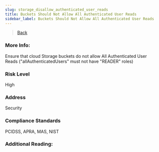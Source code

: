 ```yaml
---
slug: storage_disallow_authenticated_user_reads
title: Buckets Should Not Allow All Authenticated User Reads
sidebar_label: Buckets Should Not Allow All Authenticated User Reads
---
```

> [Back](../../gcpstoragemonitoring)

### More Info:
Ensure that cloud Storage buckets do not allow All Authenticated User Reads ("allAuthenticatedUsers" must not have "READER" roles)

### Risk Level
High

### Address
Security

### Compliance Standards
PCIDSS, APRA, MAS, NIST

### Additional Reading:

